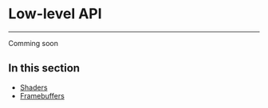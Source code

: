 # Low-level API
---
Comming soon

## In this section

* [Shaders](shaders.md)
* [Framebuffers](framebuffers.md)